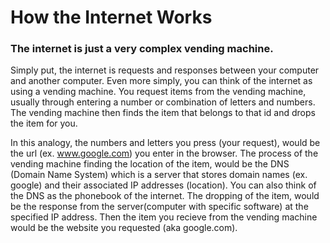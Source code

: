 # How the Internet Works

### The internet is just a very complex vending machine.

Simply put, the internet is requests and responses between your computer and another computer. Even more simply, you can think of the internet as using a vending machine. You request items from the vending machine, usually through entering a number or combination of letters and numbers. The vending machine then finds the item that belongs to that id and drops the item for you.

In this analogy, the numbers and letters you press (your request), would be the url (ex. www.google.com) you enter in the browser. The process of the vending machine finding the location of the item, would be the DNS (Domain Name System) which is a server that stores domain names (ex. google) and their associated IP addresses  (location). You can also think of the DNS as the phonebook of the internet. The dropping of the item, would be the response from the server(computer with specific software) at the specified IP address. Then the item you recieve from the vending machine would be the website you requested (aka google.com).
